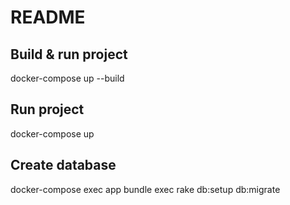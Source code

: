 # README

## Build & run project
docker-compose up --build

## Run project
docker-compose up

## Create database
docker-compose exec app bundle exec rake db:setup db:migrate